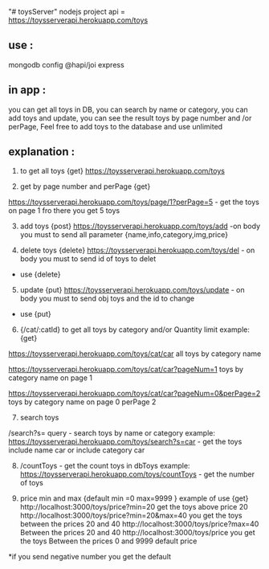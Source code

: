"# toysServer" nodejs project
api = https://toysserverapi.herokuapp.com/toys

##  use :
mongodb
config
@hapi/joi
express


## in app :
you can get all toys in DB,
 you can search by name or category, you can add toys and update, 
you can see the result toys by page number and /or  perPage, 
Feel free to add toys to the database and use unlimited



##    explanation  :
 
1) to get all toys  {get}
 https://toysserverapi.herokuapp.com/toys  


2) get by page  number  and perPage {get}

https://toysserverapi.herokuapp.com/toys/page/1?perPage=5  - get the toys on page 1 fro there you get 5 toys 


3) add toys {post}
https://toysserverapi.herokuapp.com/toys/add    -on body you  must to send all parameter    {name,info,category,img,price}


4) delete toys    {delete}
https://toysserverapi.herokuapp.com/toys/del      - on body you  must to send  id of toys   to delet    
 * use  {delete}


 5)  update   {put}
 https://toysserverapi.herokuapp.com/toys/update        - on body you must to send  obj toys and the id to change   
 * use  {put}

6)  {/cat/:catId}    to get all toys by category and/or Quantity limit  example: {get}

 https://toysserverapi.herokuapp.com/toys/cat/car                      all toys by category name

 https://toysserverapi.herokuapp.com/toys/cat/car?pageNum=1            toys by category name on page 1

 https://toysserverapi.herokuapp.com/toys/cat/car?pageNum=0&perPage=2  toys by category name on page 0  perPage 2

 
7) search toys

 /search?s= query   - search    toys by name or category   example:
   https://toysserverapi.herokuapp.com/toys/search?s=car  - get the toys include name car  or include category car


 8) /countToys         - get the count toys in dbToys   example:
   https://toysserverapi.herokuapp.com/toys/countToys    - get the number of toys 


9)  price min and max {default min =0  max=9999 }  example of use    {get}
http://localhost:3000/toys/price?min=20  get the toys above price 20
http://localhost:3000/toys/price?min=20&max=40   you get the toys between the prices 20 and 40
http://localhost:3000/toys/price?max=40           Between the prices 20 and 40
http://localhost:3000/toys/price            you get  the toys  Between the prices 0 and 9999 default price 

 *if you send   negative number you get the  default   

